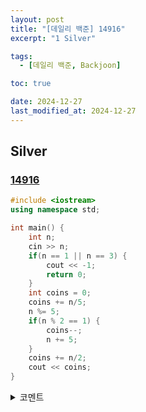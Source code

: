 ```yaml
---
layout: post
title: "[데일리 백준] 14916"
excerpt: "1 Silver"

tags:
  - [데일리 백준, Backjoon]

toc: true

date: 2024-12-27
last_modified_at: 2024-12-27
---
```

## Silver
### [14916][def]

```c++
#include <iostream>
using namespace std;

int main() {
    int n;
    cin >> n;
    if(n == 1 || n == 3) {
        cout << -1;
        return 0;
    }
    int coins = 0;
    coins += n/5;
    n %= 5;
    if(n % 2 == 1) {
        coins--;
        n += 5;
    }
    coins += n/2;
    cout << coins;
}
```

<details>
<summary>코멘트</summary>
<div markdown="1">

- Greedy Algorithm (날먹)

</div>
</details>

[def]: https://www.acmicpc.net/problem/14916